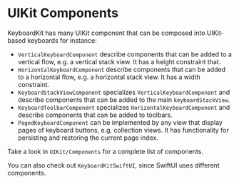 # UIKit Components

KeyboardKit has many UIKit component that can be composed into UIKit-based keyboards for instance:

* `VerticalKeyboardComponent` describe components that can be added to a vertical flow, e.g. a vertical stack view. It has a height constraint that.
* `HorizontalKeyboardComponent` describe components that can be added to a horizontal flow, e.g. a horizontal stack view. It has a width constraint.
* `KeyboardStackViewComponent` specializes `VerticalKeyboardComponent` and describe components that can be added to the main `keyboardStackView`.
* `KeyboardToolbarComponent` specializes `HorizontalKeyboardComponent` and describe components that can be added to toolbars.
* `PagedKeyboardComponent` can be implemented by any view that display pages of keyboard buttons, e.g. collection views. It has functionality for persisting and restoring the current page index.

Take a look in `UIKit/Components` for a complete list of components. 

You can also check out `KeyboardKitSwiftUI`, since SwiftUI uses different components.
